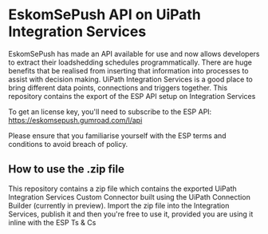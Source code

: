 # EskomSePush API on UiPath Integration Services

EskomSePush has made an API available for use and now allows developers to extract their loadshedding schedules programmatically. There are huge benefits that be realised from inserting that information into processes to assist with decision making. UiPath Integration Services is a good place to bring different data points, connections and triggers together. This repository contains the export of the ESP API setup on Integration Services

To get an license key, you'll need to subscribe to the ESP API: https://eskomsepush.gumroad.com/l/api

Please ensure that you familiarise yourself with the ESP terms and conditions to avoid breach of policy.

## How to use the .zip file
This repository contains a zip file which contains the exported UiPath Integration Services Custom Connector built using the UiPath Connection Builder (currently in preview). Import the zip file into the Integration Services, publish it and then you're free to use it, provided you are using it inline with the ESP Ts & Cs
